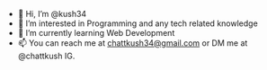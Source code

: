 - 👋 Hi, I’m @kush34
- 👀 I’m interested in Programming and  any tech related knowledge
- 🌱 I’m currently learning Web Development
- 📫 You can reach me at chattkush34@gmail.com or DM me at @chattkush IG.

<!---
kush34/kush34 is a ✨ special ✨ repository because its `README.md` (this file) appears on your GitHub profile.
You can click the Preview link to take a look at your changes.
--->
